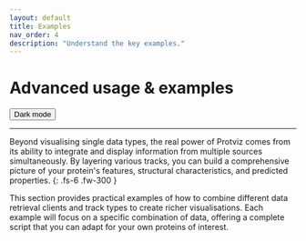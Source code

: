 ```yaml
---
layout: default
title: Examples
nav_order: 4
description: "Understand the key examples."
---
```

# Advanced usage & examples
<button class="btn js-toggle-dark-mode">Dark mode</button>

<script>
const toggleDarkMode = document.querySelector('.js-toggle-dark-mode');

jtd.addEvent(toggleDarkMode, 'click', function(){
  if (jtd.getTheme() === 'dark') {
    jtd.setTheme('light');
    toggleDarkMode.textContent = 'Dark mode';
  } else {
    jtd.setTheme('dark');
    toggleDarkMode.textContent = 'Light mode';
  }
});
</script>
---


Beyond visualising single data types, the real power of Protviz comes from its ability to integrate and display information from multiple sources simultaneously. By layering various tracks, you can build a comprehensive picture of your protein's features, structural characteristics, and predicted properties.
{: .fs-6 .fw-300 }

This section provides practical examples of how to combine different data retrieval clients and track types to create richer visualisations. Each example will focus on a specific combination of data, offering a complete script that you can adapt for your own proteins of interest.


